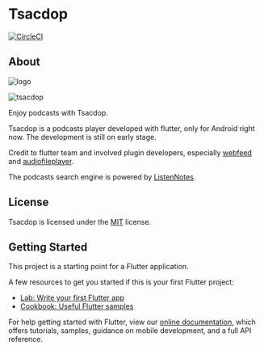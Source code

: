 # Tsacdop
[![CircleCI](https://circleci.com/gh/stonega/tsacdop.svg?style=svg)](https://circleci.com/gh/stonega/workflows/tsacdop/)
## About
![logo](https://raw.githubusercontent.com/stonega/tsacdop/master/android/app/src/main/res/mipmap-hdpi/ic_launcher.png)

![tsacdop](https://raw.githubusercontent.com/stonega/tsacdop/master/android/app/src/main/res/mipmap-hdpi/text.png)

Enjoy podcasts with Tsacdop.

Tsacdop is a podcasts player developed with flutter, only for Android right now. 
The development is still on early stage.

Credit to flutter team and  involved plugin developers, especially [webfeed](https://github.com/witochandra/webfeed) and [audiofileplayer](https://github.com/google/flutter.plugins/tree/master/packages/audiofileplayer/).

The podcasts search engine is powered by [ListenNotes](https://listennotes.com).

## License

Tsacdop is licensed under the [MIT](https://github.com/stonega/tsacdop/blob/master/LICENSE) license.

## Getting Started

This project is a starting point for a Flutter application.

A few resources to get you started if this is your first Flutter project:

- [Lab: Write your first Flutter app](https://flutter.dev/docs/get-started/codelab)
- [Cookbook: Useful Flutter samples](https://flutter.dev/docs/cookbook)

For help getting started with Flutter, view our
[online documentation](https://flutter.dev/docs), which offers tutorials,
samples, guidance on mobile development, and a full API reference.
